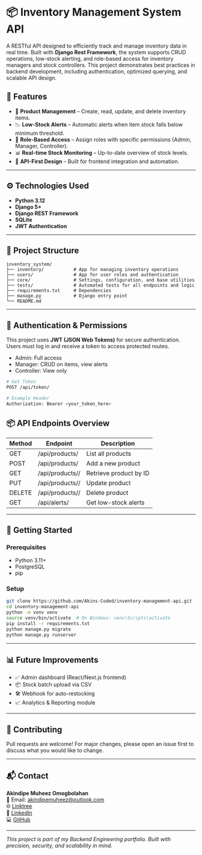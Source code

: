 
# 📦 Inventory Management System API

A RESTful API designed to efficiently track and manage inventory data in real time. Built with **Django Rest Framework**, the system supports CRUD operations, low-stock alerting, and role-based access for inventory managers and stock controllers. This project demonstrates best practices in backend development, including authentication, optimized querying, and scalable API design.

## 🚀 Features

- 🧾 **Product Management** – Create, read, update, and delete inventory items.
- 📉 **Low-Stock Alerts** – Automatic alerts when item stock falls below minimum threshold.
- 🔐 **Role-Based Access** – Assign roles with specific permissions (Admin, Manager, Controller).
- 📊 **Real-time Stock Monitoring** – Up-to-date overview of stock levels.
- 🔄 **API-First Design** – Built for frontend integration and automation.

---

## ⚙️ Technologies Used

- **Python 3.12**
- **Django 5+**
- **Django REST Framework**
- **SQLite**
- **JWT Authentication**

---

## 📁 Project Structure

```
inventory_system/
├── inventory/           # App for managing inventory operations
├── users/               # App for user roles and authentication
├── core/                # Settings, configuration, and base utilities
├── tests/               # Automated tests for all endpoints and logic
├── requirements.txt     # Dependencies
├── manage.py            # Django entry point
└── README.md
```

---

## 🔐 Authentication & Permissions

This project uses **JWT (JSON Web Tokens)** for secure authentication. Users must log in and receive a token to access protected routes.

- Admin: Full access
- Manager: CRUD on items, view alerts
- Controller: View only

```bash
# Get Token
POST /api/token/

# Example Header
Authorization: Bearer <your_token_here>
```



## 📦 API Endpoints Overview

| Method | Endpoint                 | Description                        |
|--------|--------------------------|------------------------------------|
| GET    | /api/products/           | List all products                  |
| POST   | /api/products/           | Add a new product                  |
| GET    | /api/products/<id>/      | Retrieve product by ID             |
| PUT    | /api/products/<id>/      | Update product                     |
| DELETE | /api/products/<id>/      | Delete product                     |
| GET    | /api/alerts/             | Get low-stock alerts               |

---

## 🚀 Getting Started

### Prerequisites

- Python 3.11+
- PostgreSQL
- pip

### Setup

```bash
git clone https://github.com/Akins-Coded/inventory-management-api.git
cd inventory-management-api
python -m venv venv
source venv/bin/activate  # On Windows: venv\Scripts\activate
pip install -r requirements.txt
python manage.py migrate
python manage.py runserver
```

---

## 📊 Future Improvements

- ✅ Admin dashboard (React/Next.js frontend)
- 📦 Stock batch upload via CSV
- 🛠️ Webhook for auto-restocking
- 📈 Analytics & Reporting module

---

## 🤝 Contributing

Pull requests are welcome! For major changes, please open an issue first to discuss what you would like to change.

---

## 📬 Contact

**Akindipe Muheez Omogbolahan**  
📧 Email: [akindipemuheez@outlook.com](mailto:akindipemuheez@outlook.com)  
🌐 [Linktree](https://linktr.ee/akinscoded)  
🔗 [LinkedIn](https://www.linkedin.com/in/akinscoded)  
💻 [GitHub](https://github.com/Akins-Coded)

---

_This project is part of my Backend Engineering portfolio. Built with precision, security, and scalability in mind._
